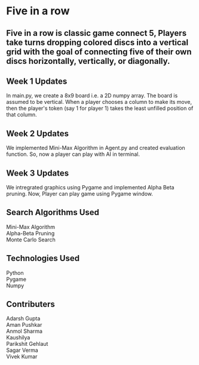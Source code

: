 # Five in a row

## Five in a row is classic game connect 5, Players take turns dropping colored discs into a vertical grid with the goal of connecting five of their own discs horizontally, vertically, or diagonally.

## Week 1 Updates

In main.py, we create a 8x9 board i.e. a 2D numpy array. The board is assumed to be vertical. When a player chooses a column to make its move, then the player's token (say 1 for player 1) takes the least unfilled position of that column.

## Week 2 Updates

We implemented Mini-Max Algorithm in Agent.py and created evaluation function. So, now a player can play with AI in terminal.

## Week 3 Updates

We intregrated graphics using Pygame and implemented Alpha Beta pruning. Now, Player can play game using Pygame window. 

## Search Algorithms Used

Mini-Max Algorithm  
Alpha-Beta Pruning                                                           
Monte Carlo Search 

## Technologies Used

Python  
Pygame  
Numpy

## Contributers

Adarsh Gupta  
Aman Pushkar  
Anmol Sharma  
Kaushilya  
Parikshit Gehlaut  
Sagar Verma  
Vivek Kumar
